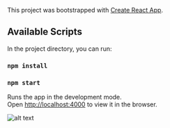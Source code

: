 This project was bootstrapped with [Create React App](https://github.com/facebook/create-react-app).

## Available Scripts

In the project directory, you can run:

### `npm install`

### `npm start`

Runs the app in the development mode.<br />
Open [http://localhost:4000](http://localhost:4000) to view it in the browser.

![alt text](https://prnt.sc/th23sn)